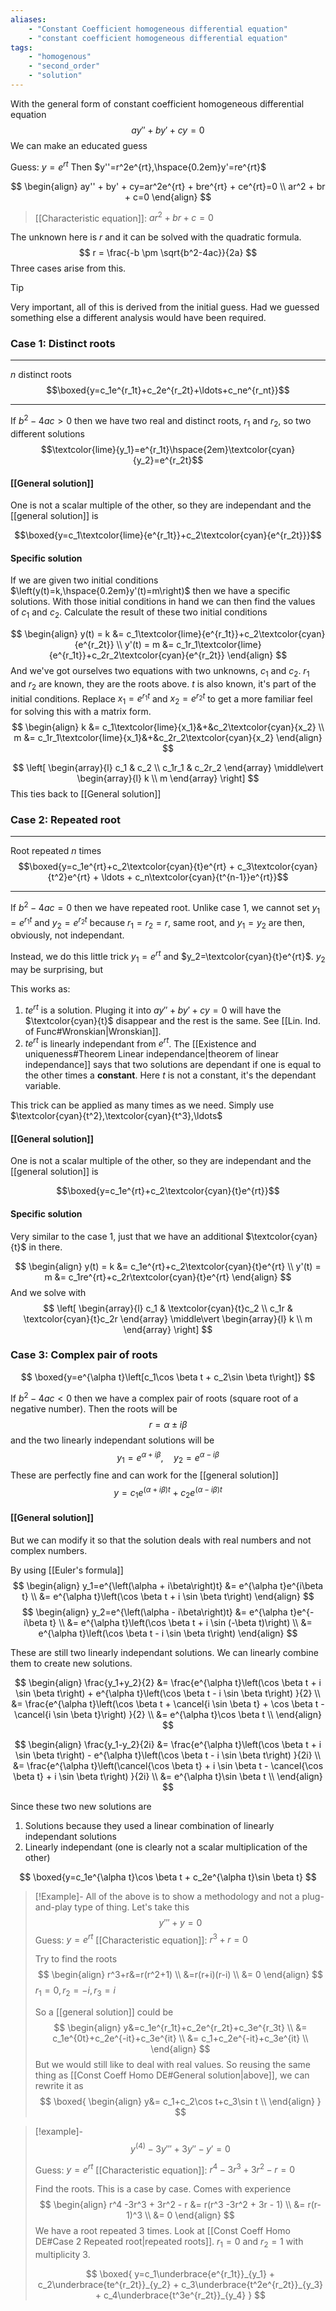 ```yaml
---
aliases:
    - "Constant Coefficient homogeneous differential equation"
    - "constant coefficient homogeneous differential equation"
tags: 
    - "homogenous" 
    - "second_order"
    - "solution"
---
```


With the general form of constant coefficient homogeneous differential equation
$$ay'' + by' + cy=0$$
We can make an educated guess

Guess: $y=e^{rt}$
Then $y''=r^2e^{rt},\hspace{0.2em}y'=re^{rt}$


$$
\begin{align}
ay'' + by' + cy=ar^2e^{rt} + bre^{rt} + ce^{rt}=0 \\
ar^2 + br + c=0
\end{align}
$$

> [[Characteristic equation]]: $ar^2 + br + c=0$

The unknown here is $r$ and it can be solved with the quadratic formula.
$$
r = \frac{-b \pm \sqrt{b^2-4ac}}{2a}
$$
Three cases arise from this.

> [!tip]
> Very important, all of this is derived from the initial guess. Had we guessed something else a different analysis would have been required. 

### Case 1: Distinct roots
---
$n$ distinct roots
$$\boxed{y=c_1e^{r_1t}+c_2e^{r_2t}+\ldots+c_ne^{r_nt}}$$

---

If $b^2-4ac>0$ then we have two real and distinct roots, $r_1$ and $r_2$, so two different solutions
$$\textcolor{lime}{y_1}=e^{r_1t}\hspace{2em}\textcolor{cyan}{y_2}=e^{r_2t}$$
#### [[General solution]]
One is not a scalar multiple of the other, so they are independant and the [[general solution]] is

$$\boxed{y=c_1\textcolor{lime}{e^{r_1t}}+c_2\textcolor{cyan}{e^{r_2t}}}$$
#### Specific solution
If we are given two initial conditions $\left(y(t)=k,\hspace{0.2em}y'(t)=m\right)$ then we have a specific solutions. With those initial conditions in hand we can then find the values of $c_1$ and $c_2$. Calculate the result of these two initial conditions

$$
\begin{align}
y(t) = k &= c_1\textcolor{lime}{e^{r_1t}}+c_2\textcolor{cyan}{e^{r_2t}} \\
y'(t) = m &= c_1r_1\textcolor{lime}{e^{r_1t}}+c_2r_2\textcolor{cyan}{e^{r_2t}}
\end{align}
$$
And we've got ourselves two equations with two unknowns, $c_1$ and $c_2$. $r_1$ and $r_2$ are known, they are the roots above. $t$ is also known, it's part of the initial conditions. 
Replace $x_1 = e^{r_1t}$ and $x_2 = e^{r_2t}$ to get a more familiar feel for solving this with a matrix form.
$$
\begin{align}
k &= c_1\textcolor{lime}{x_1}&+&c_2\textcolor{cyan}{x_2} \\
m &= c_1r_1\textcolor{lime}{x_1}&+&c_2r_2\textcolor{cyan}{x_2}
\end{align}
$$

$$
\left[
\begin{array}{l}
 c_1 & c_2     \\
 c_1r_1 & c_2r_2
\end{array}
\middle\vert
\begin{array}{l}
 k      \\
 m 
\end{array}
\right]
$$
This ties back to [[General solution]]

### Case 2: Repeated root 
---
Root repeated $n$ times
$$\boxed{y=c_1e^{rt}+c_2\textcolor{cyan}{t}e^{rt} + c_3\textcolor{cyan}{t^2}e^{rt} + \ldots + c_n\textcolor{cyan}{t^{n-1}}e^{rt}}$$

---

If $b^2-4ac=0$ then we have repeated root. Unlike case 1, we cannot set $y_1=e^{r_1t}$ and $y_2=e^{r_2t}$ because $r_1=r_2=r$, same root, and $y_1=y_2$ are then, obviously, not independant.

Instead, we do this little trick $y_1=e^{rt}$ and $y_2=\textcolor{cyan}{t}e^{rt}$. $y_2$ may be surprising, but 

This works as: 
1. $te^{rt}$ is a solution. Pluging it into $ay'' + by' + cy=0$ will have the $\textcolor{cyan}{t}$ disappear and the rest is the same. See [[Lin. Ind. of Func#Wronskian|Wronskian]].
2. $te^{rt}$ is linearly independant from $e^{rt}$. The [[Existence and uniqueness#Theorem Linear independance|theorem of linear independance]] says that two solutions are dependant if one is equal to the other times a **constant**. Here $t$ is not a constant, it's the dependant variable.

This trick can be applied as many times as we need. Simply use $\textcolor{cyan}{t^2},\textcolor{cyan}{t^3},\ldots$

#### [[General solution]]
One is not a scalar multiple of the other, so they are independant and the [[general solution]] is

$$\boxed{y=c_1e^{rt}+c_2\textcolor{cyan}{t}e^{rt}}$$
#### Specific solution
Very similar to the case 1, just that we have an additional $\textcolor{cyan}{t}$ in there.

$$
\begin{align}
y(t) = k &= c_1e^{rt}+c_2\textcolor{cyan}{t}e^{rt} \\
y'(t) = m &= c_1re^{rt}+c_2r\textcolor{cyan}{t}e^{rt}
\end{align}
$$
And we solve with
$$
\left[
\begin{array}{l}
 c_1 & \textcolor{cyan}{t}c_2     \\
 c_1r & \textcolor{cyan}{t}c_2r
\end{array}
\middle\vert
\begin{array}{l}
 k      \\
 m 
\end{array}
\right]
$$

### Case 3: Complex pair of roots
$$
\boxed{y=e^{\alpha t}\left[c_1\cos \beta t + c_2\sin \beta t\right]}
$$

If $b^2-4ac<0$ then we have a complex pair of roots (square root of a negative number). Then the roots will be
$$r=\alpha \pm i\beta$$
and the two linearly independant solutions will be 
$$y_1=e^{\alpha + i\beta},\hspace{1em}y_2=e^{\alpha - i\beta}$$
These are perfectly fine and can work for the [[general solution]]
$$y=c_1e^{(\alpha + i\beta)t}+c_2e^{(\alpha - i\beta)t}$$
#### [[General solution]]

But we can modify it so that the solution deals with real numbers and not complex numbers.

By using [[Euler's formula]] 
$$
\begin{align}
y_1=e^{\left(\alpha + i\beta\right)t} &= e^{\alpha t}e^{i\beta t} \\
&= e^{\alpha t}\left(\cos \beta t + i \sin \beta t\right)
\end{align}
$$
$$
\begin{align}
y_2=e^{\left(\alpha - i\beta\right)t} &= e^{\alpha t}e^{-i\beta t} \\
&= e^{\alpha t}\left(\cos \beta t + i \sin (-\beta t)\right) \\
&= e^{\alpha t}\left(\cos \beta t - i \sin \beta t\right)
\end{align}
$$

These are still two linearly independant solutions. We can linearly combine them to create new solutions.

$$
\begin{align}
\frac{y_1+y_2}{2} &= \frac{e^{\alpha t}\left(\cos \beta t + i \sin \beta t\right) + e^{\alpha t}\left(\cos \beta t - i \sin \beta t\right) }{2} \\
&= \frac{e^{\alpha t}\left(\cos \beta t + \cancel{i \sin \beta t} + \cos \beta t - \cancel{i \sin \beta t}\right) }{2} \\
&= e^{\alpha t}\cos \beta t \\
\end{align}
$$

$$
\begin{align}
\frac{y_1-y_2}{2i} &= \frac{e^{\alpha t}\left(\cos \beta t + i \sin \beta t\right) - e^{\alpha t}\left(\cos \beta t - i \sin \beta t\right) }{2i} \\
&= \frac{e^{\alpha t}\left(\cancel{\cos \beta t} + i \sin \beta t - \cancel{\cos \beta t} + i \sin \beta t\right) }{2i} \\
&= e^{\alpha t}\sin \beta t \\
\end{align}
$$

Since these two new solutions are 
1. Solutions because they used a linear combination of linearly independant solutions 
2. Linearly independant (one is clearly not a scalar multiplication of the other)


$$
\boxed{y=c_1e^{\alpha t}\cos \beta t + c_2e^{\alpha t}\sin \beta t}
$$

> [!Example]-
> All of the above is to show a methodology and not a plug-and-play type of thing. Let's take this
> $$y'''+y=0$$
> Guess: $y=e^{rt}$
> [[Characteristic equation]]: $r^3 + r = 0$
> 
> Try to find the roots
> $$
> \begin{align}
> r^3+r&=r(r^2+1) \\
> &=r(r+i)(r-i) \\
> &= 0
> \end{align}
> $$
> $r_1=0, r_2=-i, r_3=i$
> 
> So a [[general solution]] could be 
> $$
> \begin{align}
> y&=c_1e^{r_1t}+c_2e^{r_2t}+c_3e^{r_3t} \\
> &= c_1e^{0t}+c_2e^{-it}+c_3e^{it} \\
> &= c_1+c_2e^{-it}+c_3e^{it} \\
> \end{align}
> $$
> But we would still like to deal with real values. So reusing the same thing as [[Const Coeff Homo DE#General solution|above]], we can rewrite it as
> $$
> \boxed{
> \begin{align}
> y&= c_1+c_2\cos t+c_3\sin t \\
> \end{align}
> }
> $$


> [!example]-
> $$y^{(4)} - 3y''' + 3y'' -y'=0$$
> 
> Guess:  $y=e^{rt}$
> [[Characteristic equation]]: $r^4 -3r^3 + 3r^2 - r = 0$
> 
> Find the roots. This is a case by case. Comes with experience
> $$
> \begin{align}
> r^4 -3r^3 + 3r^2 - r &= r(r^3 -3r^2 + 3r - 1) \\
> &= r(r-1)^3 \\
> &= 0
> \end{align}
> $$
> We have a root repeated 3 times. Look at [[Const Coeff Homo DE#Case 2 Repeated root|repeated roots]].
> $r_1=0$ and $r_2=1$ with multiplicity 3.
> 
> $$
> \boxed{
> y=c_1\underbrace{e^{r_1t}}_{y_1} + c_2\underbrace{te^{r_2t}}_{y_2} + c_3\underbrace{t^2e^{r_2t}}_{y_3} + c_4\underbrace{t^3e^{r_2t}}_{y_4}
> }
> $$


